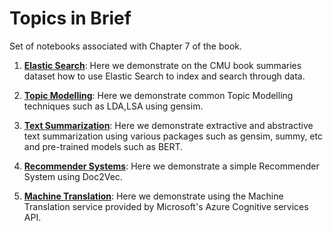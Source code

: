 # Topics in Brief

Set of notebooks associated with Chapter 7 of the book.


1. **[Elastic Search](https://github.com/practical-nlp/practical-nlp/blob/master/Ch7/01_ElasticSearch.ipynb)**: Here we demonstrate on the CMU book summaries dataset how to use Elastic Search to index and search through data.

2. **[Topic Modelling](https://github.com/practical-nlp/practical-nlp/blob/master/Ch7/02_TopicModelling.ipynb)**: Here we demonstrate common Topic Modelling techniques such as LDA,LSA using gensim. 

3. **[Text Summarization](http://localhost:8888/notebooks/Ch7/03_TextSummarization.ipynb)**: Here we demonstrate extractive and abstractive text summarization using various packages such as gensim, summy, etc and pre-trained models such as BERT.

4. **[Recommender Systems](https://github.com/practical-nlp/practical-nlp/blob/master/Ch7/04_RecommenderSystems.ipynb)**: Here we demonstrate a simple Recommender System using Doc2Vec.

5. **[Machine Translation](https://github.com/practical-nlp/practical-nlp/blob/master/Ch7/05_MachineTranslation.ipynb)**: Here we demonstrate using the Machine Translation service provided by Microsoft's Azure Cognitive services API.
